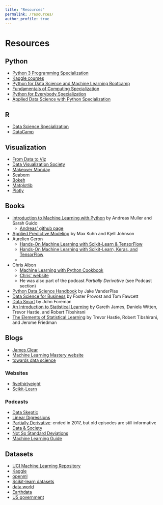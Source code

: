 ```yaml
---
title: "Resources"
permalink: /resources/
author_profile: true
---
```


# Resources

## Python

- [Python 3 Programming Specialization](https://www.coursera.org/specializations/python-3-programming)
- [Kaggle courses](https://www.kaggle.com/learn/overview)
- [Python for Data Science and Machine Learning Bootcamp](https://www.udemy.com/course/python-for-data-science-and-machine-learning-bootcamp/)
- [Fundamentals of Computing Specialization](https://www.coursera.org/specializations/computer-fundamentals)
- [Python for Everybody Specialization](https://www.coursera.org/specializations/python)
- [Applied Data Science with Python Specialization](https://www.coursera.org/specializations/data-science-python)

## R

- [Data Science Specialization](https://www.coursera.org/specializations/jhu-data-science)
- [DataCamp](https://www.datacamp.com/)

## Visualization

- [From Data to Viz](https://www.data-to-viz.com/)
- [Data Visualization Society](https://www.datavisualizationsociety.com/challenge)
- [Makeover Monday](https://www.makeovermonday.co.uk/)
- [Seaborn](https://seaborn.pydata.org/tutorial.html)
- [Bokeh](https://docs.bokeh.org/en/latest/index.html)
- [Matplotlib](https://matplotlib.org/contents.html)
- [Plotly](https://plot.ly/python/)

## Books
- [Introduction to Machine Learning with Python](https://www.amazon.com/Introduction-Machine-Learning-Python-Scientists/dp/1449369413) by Andreas Muller and Sarah Guido
  - [Andreas' github page](https://github.com/amueller)
- [Applied Predictive Modeling](https://www.amazon.com/Applied-Predictive-Modeling-Max-Kuhn-ebook/dp/B00K15TZU0) by Max Kuhn and Kjell Johnson
- Aurelien Geron
  - [Hands-On Machine Learning with Scikit-Learn & TensorFlow](https://www.amazon.com/Hands-Machine-Learning-Scikit-Learn-TensorFlow/dp/1491962291) 
  - [Hands-On Machine Learning with Scikit-Learn, Keras, and TensorFlow](https://www.amazon.com/Hands-Machine-Learning-Scikit-Learn-TensorFlow/dp/1492032646)
  - [](https://github.com/ageron)
- Chris Albon
  - [Machine Learning with Python Cookbook](https://www.amazon.com/Machine-Learning-Python-Cookbook-Preprocessing/dp/1491989386) 
  - [Chris' website](https://chrisalbon.com/)
  - He was also part of the podcast *Partially Derivative* (see Podcast section)
- [Python Data Science Handbook](https://jakevdp.github.io/PythonDataScienceHandbook/) by Jake VanderPlas
- [Data Science for Business](https://www.amazon.com/_/dp/1449361323?tag=oreilly20-20) by Foster Provost and Tom Fawcett
- [Data Smart](https://www.amazon.com/Data-Smart-Science-Transform-Information/dp/111866146X) by John Foreman
- [An Introduction to Statistical Learning](https://faculty.marshall.usc.edu/gareth-james/ISL/ISLR%20Seventh%20Printing.pdf) by Gareth James, Daniela Witten, Trevor Hastie, and Robert Tibshirani
- [The Elements of Statistical Learning](https://web.stanford.edu/~hastie/Papers/ESLII.pdf) by Trevor Hastie, Robert Tibshirani, and Jerome Friedman

## Blogs

- [James Clear](https://jamesclear.com)
- [Machine Learning Mastery website](https://machinelearningmastery.com)
- [towards data science](https://towardsdatascience.com/)

### Websites

- [fivethirtyeight](https://github.com/fivethirtyeight/data)
- [Scikit-Learn](https://scikit-learn.org)

### Podcasts

- [Data Skeptic](https://dataskeptic.com/)
- [Linear Digressions](http://lineardigressions.com/)
- [Partially Derivative](http://partiallyderivative.com/): ended in 2017, but old episodes are still informative
- [Data & Society](https://datasociety.net/)
- [Not So Standard Deviations](http://nssdeviations.com/)
- [Machine Learning Guide](http://ocdevel.com/mlg)

## Datasets

- [UCI Machine Learning Repository](http://archive.ics.uci.edu/ml/datasets.php)
- [Kaggle](https://www.kaggle.com/datasets)
- [openml](https://www.openml.org/)
- [Scikit-learn datasets](https://scikit-learn.org/stable/modules/classes.html#module-sklearn.datasets)
- [data.world](https://data.world/datasets/open-data)
- [Earthdata](https://earthdata.nasa.gov/)
- [US government](https://www.data.gov/)
